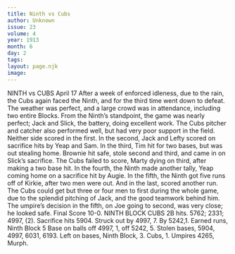 ```yaml
---
title: Ninth vs Cubs
author: Unknown
issue: 23
volume: 4
year: 1913
month: 6
day: 2
tags:
layout: page.njk
image:
---
```

NINTH vs CUBS    April 17    After a week of enforced idleness, due to the rain, the Cubs again faced the Ninth, and for the third time went down to defeat. The weather was perfect, and a large crowd was in attendance, including two entire Blocks. From the Ninth’s standpoint, the game was nearly perfect; Jack and Slick, the battery, doing excellent work. The Cubs pitcher and catcher also performed well, but had very poor support in the field.    Neither side scored in the first. In the second, Jack and Lefty scored on sacrifice hits by Yeap and Sam. In the third, Tim hit for two bases, but was out stealing home. Brownie hit safe, stole second and third, and came in on Slick’s sacrifice. The Cubs failed to score, Marty dying on third, after making a two base hit. In the fourth, the Ninth made another tally, Yeap coming home on a sacrifice hit by Augie.    In the fifth, the Ninth got five runs off of Kirkie, after two men were out. And in the last, scored another run. The Cubs could get but three or four men to first during the whole game, due to the splendid pitching of Jack, and the good teamwork behind him.    The umpire’s decision in the fifth, on Joe going to second, was very close; he looked safe. Final Score 10-0.       NINTH BLOCK CUBS 2B hits. 5762; 2331; 4997, (2). Sacrifice hits 5904. Struck out by 4997, 7. By 5242,1. Earned runs, Ninth Block 5 Base on balls off 4997, 1, off 5242, 5. Stolen bases, 5904, 4997, 6031, 6193. Left on bases, Ninth Block, 3. Cubs, 1. Umpires 4265, Murph. 

